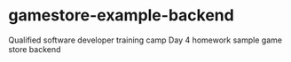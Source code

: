 # gamestore-example-backend
Qualified software developer training camp Day 4 homework sample game store backend
